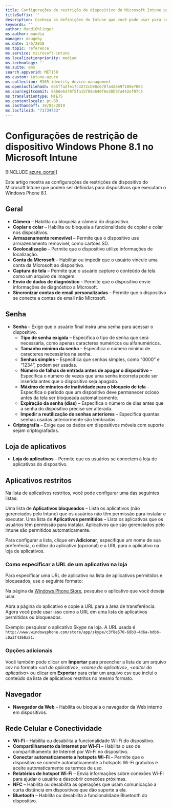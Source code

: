 ```yaml
---
title: Configurações de restrição de dispositivo do Microsoft Intune para Windows 8.1
titleSuffix: ''
description: Conheça as definições do Intune que você pode usar para controlar as configurações e as funcionalidades do dispositivo nos dispositivos que executam o Windows Phone 8.1.
keywords: ''
author: MandiOhlinger
ms.author: mandia
manager: dougeby
ms.date: 3/6/2018
ms.topic: reference
ms.service: microsoft-intune
ms.localizationpriority: medium
ms.technology: ''
ms.suite: ems
search.appverid: MET150
ms.custom: intune-azure
ms.collection: M365-identity-device-management
ms.openlocfilehash: eb5ffa2fe17c3272cb98c670fa42e69f189e7004
ms.sourcegitcommit: 88b6e6d70f5fa15708e640f6e20b97a442ef07c5
ms.translationtype: MTE75
ms.contentlocale: pt-BR
ms.lasthandoff: 10/02/2019
ms.locfileid: "71734733"
---
```

# <a name="microsoft-intune-windows-phone-81-device-restriction-settings"></a>Configurações de restrição de dispositivo Windows Phone 8.1 no Microsoft Intune

[!INCLUDE [azure_portal](../includes/azure_portal.md)]

Este artigo mostra as configurações de restrições de dispositivo do Microsoft Intune que podem ser definidas para dispositivos que executam o Windows Phone 8.1.


## <a name="general"></a>Geral

- **Câmera** – Habilita ou bloqueia a câmera do dispositivo.
- **Copiar e colar** – Habilita ou bloqueia a funcionalidade de copiar e colar nos dispositivos.
- **Armazenamento removível** – Permite que o dispositivo use armazenamento removível, como cartões SD.
- **Geolocalização** – Permite que o dispositivo utilize informações de localização.
- **Conta da Microsoft** – Habilitar ou impedir que o usuário vincule uma conta da Microsoft ao dispositivo.
- **Captura de tela** – Permite que o usuário capture o conteúdo da tela como um arquivo de imagem.
- **Envio de dados de diagnóstico** – Permite que o dispositivo envie informações de diagnóstico à Microsoft.
- **Sincronizar contas de email personalizadas** – Permite que o dispositivo se conecte a contas de email não Microsoft.

## <a name="password"></a>Senha

- **Senha** – Exige que o usuário final insira uma senha para acessar o dispositivo.
  - **Tipo de senha exigida** – Especifica o tipo de senha que será necessária, como apenas caracteres numéricos ou alfanuméricos.
  - **Tamanho mínimo da senha** – Especifica o número mínimo de caracteres necessários na senha.
  - **Senhas simples** – Especifica que senhas simples, como “0000” e “1234”, podem ser usadas.
  - **Número de falhas de entrada antes de apagar o dispositivo** – Especifica o número de vezes que uma senha incorreta pode ser inserida antes que o dispositivo seja apagado.
  - **Máximo de minutos de inatividade para o bloqueio de tela** – Especifica o período que um dispositivo deve permanecer ocioso antes da tela ser bloqueada automaticamente.
  - **Expiração da senha (dias)** – Especifica o número de dias antes que a senha do dispositivo precise ser alterada.
  - **Impedir a reutilização de senhas anteriores** – Especifica quantas senhas usadas anteriormente são lembradas.
- **Criptografia** – Exige que os dados em dispositivos móveis com suporte sejam criptografados.

## <a name="app-store"></a>Loja de aplicativos

- **Loja de aplicativos** – Permite que os usuários se conectem à loja de aplicativos do dispositivo.

## <a name="restricted-apps"></a>Aplicativos restritos

Na lista de aplicativos restritos, você pode configurar uma das seguintes listas:

Uma lista de **Aplicativos bloqueados** – Lista os aplicativos (não gerenciados pelo Intune) que os usuários não têm permissão para instalar e executar.
Uma lista de **Aplicativos permitidos** – Lista os aplicativos que os usuários têm permissão para instalar. Aplicativos que são gerenciados pelo Intune são permitidos automaticamente.

Para configurar a lista, clique em **Adicionar**, especifique um nome de sua preferência, o editor do aplicativo (opcional) e a URL para o aplicativo na loja de aplicativos.

### <a name="how-to-specify-the-url-to-an-app-in-the-store"></a>Como especificar a URL de um aplicativo na loja

Para especificar uma URL de aplicativo na lista de aplicativos permitidos e bloqueados, use o seguinte formato:

Na página da [Windows Phone Store](https://www.microsoft.com/store/apps/windows-phone), pesquise o aplicativo que você deseja usar.

Abra a página do aplicativo e copie a URL para a área de transferência. Agora você pode usar isso como a URL em uma lista de aplicativos permitidos ou bloqueados.

Exemplo: pesquisar o aplicativo Skype na loja. A URL usada é `http://www.windowsphone.com/store/app/skype/c3f8e570-68b3-4d6a-bdbb-c0a3f4360a51`.



### <a name="additional-options"></a>Opções adicionais

Você também pode clicar em **Importar** para preencher a lista de um arquivo csv no formato <*url do aplicativo*>, <*nome do aplicativo*>, <*editor do aplicativo*> ou clicar em **Exportar** para criar um arquivo csv que inclui o conteúdo da lista de aplicativos restritos no mesmo formato.


## <a name="browser"></a>Navegador

- **Navegador da Web** – Habilita ou bloqueia o navegador da Web interno em dispositivos.

## <a name="cellular-and-connectivity"></a>Rede Celular e Conectividade

- **Wi-Fi** – Habilita ou desabilita a funcionalidade Wi-Fi do dispositivo.
- **Compartilhamento da Internet por Wi-Fi** – Habilita o uso de compartilhamento de Internet por Wi-Fi no dispositivo.
- **Conectar automaticamente a hotspots Wi-Fi** – Permite que o dispositivo se conecte automaticamente a hotspots Wi-Fi gratuitos e aceite automaticamente os termos de uso.
- **Relatórios de hotspot Wi-Fi** – Envia informações sobre conexões Wi-Fi para ajudar o usuário a descobrir conexões próximas.
- **NFC** – Habilita ou desabilita as operações que usam comunicação a curta distância em dispositivos que dão suporte a ela.
- **Bluetooth** – Habilita ou desabilita a funcionalidade Bluetooth do dispositivo.
